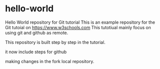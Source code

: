 # hello-world
Hello World repository for Git tutorial
This is an example repository for the Git tutoial on https://www.w3schools.com
This tutotiual mainly focus on using git and github as remote.

This repository is built step by step in the tutorial.

it now include steps for github


making changes in the fork local repository.